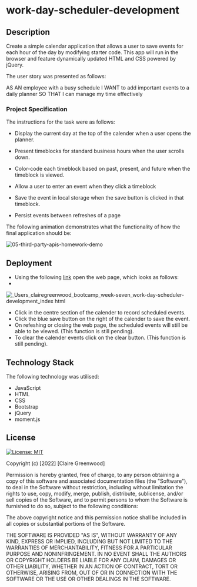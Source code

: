 # work-day-scheduler-development

## Description

Create a simple calendar application that allows a user to save events for each hour of the day by modifying starter code. This app will run in the browser and feature dynamically updated HTML and CSS powered by jQuery.

The user story was presented as follows:

AS AN employee with a busy schedule
I WANT to add important events to a daily planner
SO THAT I can manage my time effectively

### Project Specification

The instructions for the task were as follows:

- Display the current day at the top of the calender when a user opens the planner.


- Present timeblocks for standard business hours when the user scrolls down.


- Color-code each timeblock based on past, present, and future when the timeblock is viewed.


- Allow a user to enter an event when they click a timeblock


- Save the event in local storage when the save button is clicked in that timeblock.


- Persist events between refreshes of a page
    
    
The following animation demonstrates what the functionality of how the final application should be:
    
![05-third-party-apis-homework-demo](https://user-images.githubusercontent.com/118351853/215757451-fd6312d3-ea6d-46a4-a71a-e57bea2e969f.gif)


## Deployment

- Using the following [link](https://clairegreenwood83.github.io/work-day-scheduler-development/) open the web page, which looks as follows:
- 
![_Users_clairegreenwood_bootcamp_week-seven_work-day-scheduler-development_index html](https://user-images.githubusercontent.com/118351853/215760010-2208bd6a-19ad-4cd0-9926-570381c9465d.png)

- Click in the centre section of the calender to record scheduled events.
- Click the blue save button on the right of the calender to save the event.
- On refeshing or closing the web page, the scheduled events will still be able to be viewed. (This function is still pending).
- To clear the calender events click on the clear button. (This function is still pending). 

## Technology Stack

The following technology was utilised:

- JavaScript
- HTML
- CSS
- Bootstrap
- jQuery
- moment.js

## License

[![License: MIT](https://img.shields.io/badge/License-MIT-yellow.svg)](https://opensource.org/licenses/MIT)

Copyright (c) [2022] [Claire Greenwood]

Permission is hereby granted, free of charge, to any person obtaining a copy of this software and associated documentation files (the "Software"), to deal in the Software without restriction, including without limitation the rights to use, copy, modify, merge, publish, distribute, sublicense, and/or sell copies of the Software, and to permit persons to whom the Software is furnished to do so, subject to the following conditions:

The above copyright notice and this permission notice shall be included in all copies or substantial portions of the Software.

THE SOFTWARE IS PROVIDED "AS IS", WITHOUT WARRANTY OF ANY KIND, EXPRESS OR IMPLIED, INCLUDING BUT NOT LIMITED TO THE WARRANTIES OF MERCHANTABILITY, FITNESS FOR A PARTICULAR PURPOSE AND NONINFRINGEMENT. IN NO EVENT SHALL THE AUTHORS OR COPYRIGHT HOLDERS BE LIABLE FOR ANY CLAIM, DAMAGES OR OTHER LIABILITY, WHETHER IN AN ACTION OF CONTRACT, TORT OR OTHERWISE, ARISING FROM, OUT OF OR IN CONNECTION WITH THE SOFTWARE OR THE USE OR OTHER DEALINGS IN THE SOFTWARE.


